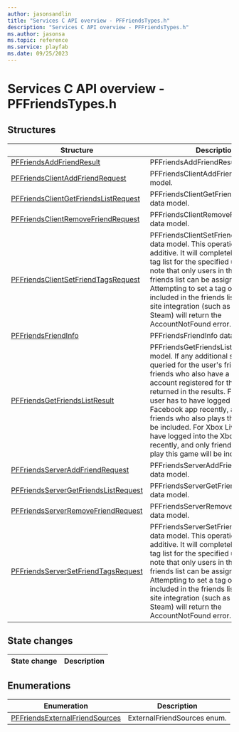 ```yaml
---
author: jasonsandlin
title: "Services C API overview - PFFriendsTypes.h"
description: "Services C API overview - PFFriendsTypes.h"
ms.author: jasonsa
ms.topic: reference
ms.service: playfab
ms.date: 09/25/2023
---
```


# Services C API overview - PFFriendsTypes.h

  
## Structures  

| Structure | Description |  
| --- | --- |  
| [PFFriendsAddFriendResult](structs/pffriendsaddfriendresult.md) | PFFriendsAddFriendResult data model. |  
| [PFFriendsClientAddFriendRequest](structs/pffriendsclientaddfriendrequest.md) | PFFriendsClientAddFriendRequest data model. |  
| [PFFriendsClientGetFriendsListRequest](structs/pffriendsclientgetfriendslistrequest.md) | PFFriendsClientGetFriendsListRequest data model. |  
| [PFFriendsClientRemoveFriendRequest](structs/pffriendsclientremovefriendrequest.md) | PFFriendsClientRemoveFriendRequest data model. |  
| [PFFriendsClientSetFriendTagsRequest](structs/pffriendsclientsetfriendtagsrequest.md) | PFFriendsClientSetFriendTagsRequest data model. This operation is not additive. It will completely replace the tag list for the specified user. Please note that only users in the PlayFab friends list can be assigned tags. Attempting to set a tag on a friend only included in the friends list from a social site integration (such as Facebook or Steam) will return the AccountNotFound error. |  
| [PFFriendsFriendInfo](structs/pffriendsfriendinfo.md) | PFFriendsFriendInfo data model. |  
| [PFFriendsGetFriendsListResult](structs/pffriendsgetfriendslistresult.md) | PFFriendsGetFriendsListResult data model. If any additional services are queried for the user's friends, those friends who also have a PlayFab account registered for the title will be returned in the results. For Facebook, user has to have logged into the title's Facebook app recently, and only friends who also plays this game will be included. For Xbox Live, user has to have logged into the Xbox Live recently, and only friends who also play this game will be included. |  
| [PFFriendsServerAddFriendRequest](structs/pffriendsserveraddfriendrequest.md) | PFFriendsServerAddFriendRequest data model. |  
| [PFFriendsServerGetFriendsListRequest](structs/pffriendsservergetfriendslistrequest.md) | PFFriendsServerGetFriendsListRequest data model. |  
| [PFFriendsServerRemoveFriendRequest](structs/pffriendsserverremovefriendrequest.md) | PFFriendsServerRemoveFriendRequest data model. |  
| [PFFriendsServerSetFriendTagsRequest](structs/pffriendsserversetfriendtagsrequest.md) | PFFriendsServerSetFriendTagsRequest data model. This operation is not additive. It will completely replace the tag list for the specified user. Please note that only users in the PlayFab friends list can be assigned tags. Attempting to set a tag on a friend only included in the friends list from a social site integration (such as Facebook or Steam) will return the AccountNotFound error. |  
  
## State changes  
  
| State change | Description |  
| --- | --- |  
  
## Enumerations  

| Enumeration | Description |  
| --- | --- |  
| [PFFriendsExternalFriendSources](enums/pffriendsexternalfriendsources.md) | ExternalFriendSources enum.|  
